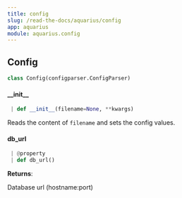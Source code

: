 ```yaml
---
title: config
slug: /read-the-docs/aquarius/config
app: aquarius
module: aquarius.config
---
```

## Config

```python
class Config(configparser.ConfigParser)
```

#### \_\_init\_\_

```python
 | def __init__(filename=None, **kwargs)
```

Reads the content of `filename` and sets the config values.

#### db\_url

```python
 | @property
 | def db_url()
```

**Returns**:

Database url (hostname:port)

